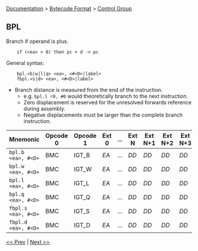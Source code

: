[Documentation](../../README.md) > [Bytecode Format](../README.md) > [Control Group](../InstructionsControl.md)

## BPL

Branch if operand is plus.

        if (<ea> > 0) then pc + d -> pc

General syntax:

        bpl.<b|w|l|q> <ea>, <#<D>|label>
        fbpl.<s|d> <ea>, <#<D>|label>

* Branch distance is measured from the end of the instruction.
    - e.g. `bpl.l r0, #0` would theoretically branch to the next instruction.
    - Zero displacement is reserved for the unresolved forwards reference during assembly.
    - Negative displacements must be larger than the complete branch instruction.

| Mnemonic | Opcode 0 | Opcode 1 | Ext 0 | ... | Ext N | Ext N+1 | Ext N+2 | Ext N+3 |
| - | - | - | - | - | - | - | - | - |
| `bpl.b <ea>, #<D>` | BMC | IGT_B | *EA* | ... | *DD* | *DD* | *DD* | *DD* |
| `bpl.w <ea>, #<D>` | BMC | IGT_W | *EA* | ... | *DD* | *DD* | *DD* | *DD* |
| `bpl.l <ea>, #<D>` | BMC | IGT_L | *EA* | ... | *DD* | *DD* | *DD* | *DD* |
| `bpl.q <ea>, #<D>` | BMC | IGT_Q | *EA* | ... | *DD* | *DD* | *DD* | *DD* |
| `fbpl.s <ea>, #<D>` | BMC | IGT_S | *EA* | ... | *DD* | *DD* | *DD* | *DD* |
| `fbpl.d <ea>, #<D>` | BMC | IGT_D | *EA* | ... | *DD* | *DD* | *DD* | *DD* |

[<< Prev](./c_09.md) | [Next >>](./c_11.md)
